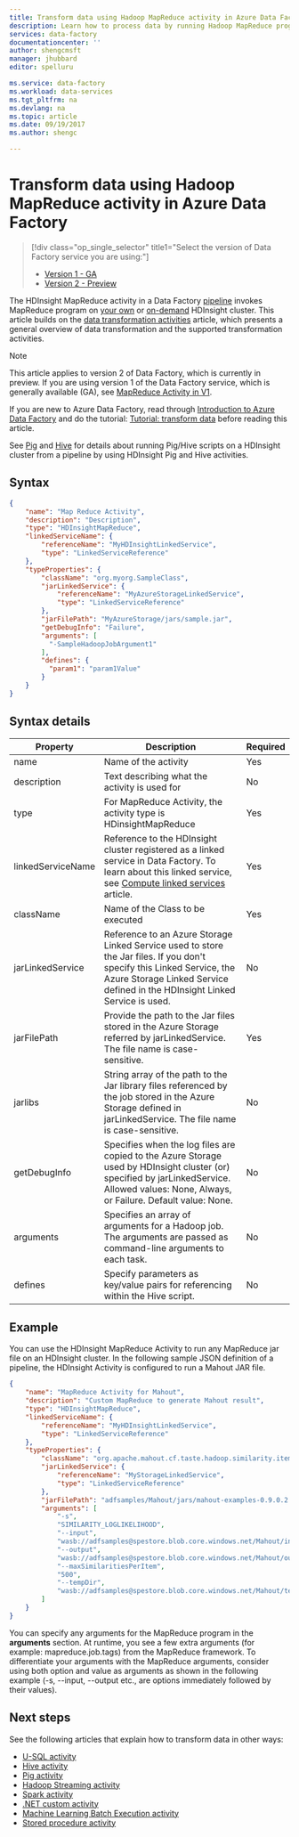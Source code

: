 ```yaml
---
title: Transform data using Hadoop MapReduce activity in Azure Data Factory | Microsoft Docs
description: Learn how to process data by running Hadoop MapReduce programs on an Azure HDInsight cluster from an Azure data factory.
services: data-factory
documentationcenter: ''
author: shengcmsft
manager: jhubbard
editor: spelluru

ms.service: data-factory
ms.workload: data-services
ms.tgt_pltfrm: na
ms.devlang: na
ms.topic: article
ms.date: 09/19/2017
ms.author: shengc

---
```

# Transform data using Hadoop MapReduce activity in Azure Data Factory
> [!div class="op_single_selector" title1="Select the version of Data Factory service you are using:"]
> * [Version 1 - GA](v1/data-factory-map-reduce.md)
> * [Version 2 - Preview](transform-data-using-hadoop-map-reduce.md)


The HDInsight MapReduce activity in a Data Factory [pipeline](concepts-pipelines-activities.md) invokes MapReduce program on [your own](compute-linked-services.md#azure-hdinsight-linked-service) or [on-demand](compute-linked-services.md#azure-hdinsight-on-demand-linked-service)  HDInsight cluster. This article builds on the [data transformation activities](transform-data.md) article, which presents a general overview of data transformation and the supported transformation activities.

> [!NOTE]
> This article applies to version 2 of Data Factory, which is currently in preview. If you are using version 1 of the Data Factory service, which is generally available (GA), see [MapReduce Activity in V1](v1/data-factory-map-reduce.md).


If you are new to Azure Data Factory, read through [Introduction to Azure Data Factory](introduction.md) and do the tutorial: [Tutorial: transform data](tutorial-transform-data-spark-powershell.md) before reading this article. 

See [Pig](transform-data-using-hadoop-pig.md) and [Hive](transform-data-using-hadoop-hive.md) for details about running Pig/Hive scripts on a HDInsight cluster from a pipeline by using HDInsight Pig and Hive activities. 

## Syntax

```json
{
    "name": "Map Reduce Activity",
    "description": "Description",
    "type": "HDInsightMapReduce",
    "linkedServiceName": {
        "referenceName": "MyHDInsightLinkedService",
        "type": "LinkedServiceReference"
    },
    "typeProperties": {
        "className": "org.myorg.SampleClass",
        "jarLinkedService": {
            "referenceName": "MyAzureStorageLinkedService",
            "type": "LinkedServiceReference"
        },
        "jarFilePath": "MyAzureStorage/jars/sample.jar",
        "getDebugInfo": "Failure",
        "arguments": [
          "-SampleHadoopJobArgument1"
        ],
        "defines": {
          "param1": "param1Value"
        }
    }
}
```

## Syntax details

| Property          | Description                              | Required |
| ----------------- | ---------------------------------------- | -------- |
| name              | Name of the activity                     | Yes      |
| description       | Text describing what the activity is used for | No       |
| type              | For MapReduce Activity, the activity type is HDinsightMapReduce | Yes      |
| linkedServiceName | Reference to the HDInsight cluster registered as a linked service in Data Factory. To learn about this linked service, see [Compute linked services](compute-linked-services.md) article. | Yes      |
| className         | Name of the Class to be executed         | Yes      |
| jarLinkedService  | Reference to an Azure Storage Linked Service used to store the Jar files. If you don't specify this Linked Service, the Azure Storage Linked Service defined in the HDInsight Linked Service is used. | No       |
| jarFilePath       | Provide the path to the Jar files stored in the Azure Storage referred by jarLinkedService. The file name is case-sensitive. | Yes      |
| jarlibs           | String array of the path to the Jar library files referenced by the job stored in the Azure Storage defined in jarLinkedService. The file name is case-sensitive. | No       |
| getDebugInfo      | Specifies when the log files are copied to the Azure Storage used by HDInsight cluster (or) specified by jarLinkedService. Allowed values: None, Always, or Failure. Default value: None. | No       |
| arguments         | Specifies an array of arguments for a Hadoop job. The arguments are passed as command-line arguments to each task. | No       |
| defines           | Specify parameters as key/value pairs for referencing within the Hive script. | No       |



## Example
You can use the HDInsight MapReduce Activity to run any MapReduce jar file on an HDInsight cluster. In the following sample JSON definition of a pipeline, the HDInsight Activity is configured to run a Mahout JAR file.

```json   
{
    "name": "MapReduce Activity for Mahout",
    "description": "Custom MapReduce to generate Mahout result",
    "type": "HDInsightMapReduce",
    "linkedServiceName": {
        "referenceName": "MyHDInsightLinkedService",
        "type": "LinkedServiceReference"
    },
    "typeProperties": {
        "className": "org.apache.mahout.cf.taste.hadoop.similarity.item.ItemSimilarityJob",
        "jarLinkedService": {
            "referenceName": "MyStorageLinkedService",
            "type": "LinkedServiceReference"
        },
        "jarFilePath": "adfsamples/Mahout/jars/mahout-examples-0.9.0.2.2.7.1-34.jar",
        "arguments": [
            "-s",
            "SIMILARITY_LOGLIKELIHOOD",
            "--input",
            "wasb://adfsamples@spestore.blob.core.windows.net/Mahout/input",
            "--output",
            "wasb://adfsamples@spestore.blob.core.windows.net/Mahout/output/",
            "--maxSimilaritiesPerItem",
            "500",
            "--tempDir",
            "wasb://adfsamples@spestore.blob.core.windows.net/Mahout/temp/mahout"
        ]
    }
}
```
You can specify any arguments for the MapReduce program in the **arguments** section. At runtime, you see a few extra arguments (for example: mapreduce.job.tags) from the MapReduce framework. To differentiate your arguments with the MapReduce arguments, consider using both option and value as arguments as shown in the following example (-s, --input, --output etc., are options immediately followed by their values).

## Next steps
See the following articles that explain how to transform data in other ways: 

* [U-SQL activity](transform-data-using-data-lake-analytics.md)
* [Hive activity](transform-data-using-hadoop-hive.md)
* [Pig activity](transform-data-using-hadoop-pig.md)
* [Hadoop Streaming activity](transform-data-using-hadoop-streaming.md)
* [Spark activity](transform-data-using-spark.md)
* [.NET custom activity](transform-data-using-dotnet-custom-activity.md)
* [Machine Learning Batch Execution activity](transform-data-using-machine-learning.md)
* [Stored procedure activity](transform-data-using-stored-procedure.md)
